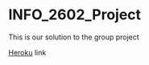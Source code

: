 # INFO_2602_Project
This is our solution to the group project

[Heroku](https://protected-fjord-70958.herokuapp.com/api) link
